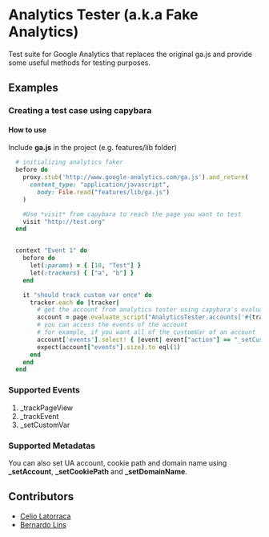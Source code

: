 # Analytics Tester (a.k.a Fake Analytics)

  Test suite for Google Analytics that replaces the original ga.js and provide some useful methods for testing purposes.

## Examples

### Creating a test case using capybara

#### How to use
   Include **ga.js** in the project (e.g. features/lib folder)

``` ruby
  # initializing analytics faker
  before do
    proxy.stub('http://www.google-analytics.com/ga.js').and_return(
      content_type: "application/javascript",
        body: File.read("features/lib/ga.js")
    )

    #Use *visit* from capybara to reach the page you want to test
    visit "http://test.org" 
  end


  context "Event 1" do
    before do
      let(:params) = { [10, "Test"] }
      let(:trackers) { ["a", "b"] }
    end

    it "should track custom var once" do
      tracker.each do |tracker|
        # get the account from analytics tester using capybara's evaluate_script
        account = page.evaluate_script("AnalyticsTester.accounts['#{tracker}']")
        # you can access the events of the account
        # for example, if you want all of the customVar of an account
        account['events'].select! { |event| event["action"] == "_setCustomVar" && event["params"] == params }
        expect(account["events"].size).to eql(1)
      end      
    end
  end
```

### Supported Events

  1. _trackPageView
  2. _trackEvent
  3. _setCustomVar

### Supported Metadatas

  You can also set UA account, cookie path and domain name using **_setAccount**, **_setCookiePath** and **_setDomainName**.

## Contributors

  - [Celio Latorraca](https://github.com/celiofonseca)
  - [Bernardo Lins](https://github.com/bernardolins)
